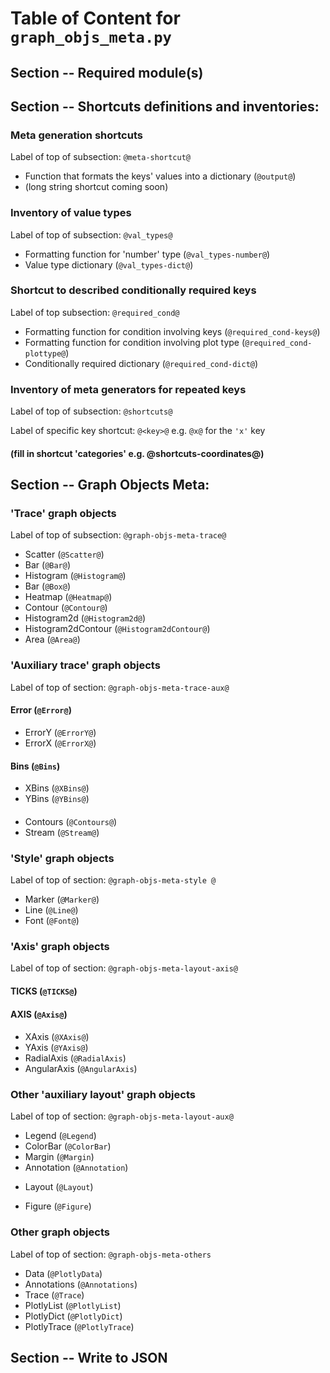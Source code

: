 # Table of Content for `graph_objs_meta.py`

## Section -- Required module(s)

## Section  -- Shortcuts definitions and inventories:

### Meta generation shortcuts

Label of top of subsection: `@meta-shortcut@`

+ Function that formats the keys' values into a dictionary (`@output@`)
+ (long string shortcut coming soon)

### Inventory of value types 

Label of top of subsection: `@val_types@`

+ Formatting function for 'number' type (`@val_types-number@`)
+ Value type dictionary (`@val_types-dict@`)

### Shortcut to described conditionally required keys
 
Label of top subsection: `@required_cond@`

+ Formatting function for condition involving keys (`@required_cond-keys@`)
+ Formatting function for condition involving plot type (`@required_cond-plottype@`)
+ Conditionally required dictionary (`@required_cond-dict@`)

### Inventory of meta generators for repeated keys
  
Label of top of subsection: `@shortcuts@` 

Label of specific key shortcut: `@<key>@` e.g. `@x@` for the `'x'` key

#### (fill in shortcut 'categories' e.g. @shortcuts-coordinates@)

## Section -- Graph Objects Meta:

### 'Trace' graph objects
  
Label of top of subsection: `@graph-objs-meta-trace@`

+ Scatter (`@Scatter@`)
+ Bar (`@Bar@`)
+ Histogram (`@Histogram@`)
+ Bar (`@Box@`)
+ Heatmap (`@Heatmap@`)
+ Contour (`@Contour@`)
+ Histogram2d (`@Histogram2d@`)
+ Histogram2dContour (`@Histogram2dContour@`)
+ Area (`@Area@`)

### 'Auxiliary trace' graph objects

Label of top of section: `@graph-objs-meta-trace-aux@`

#### Error (`@Error@`)

+ ErrorY (`@ErrorY@`)
+ ErrorX (`@ErrorX@`)

#### Bins (`@Bins`)

+ XBins (`@XBins@`)
+ YBins (`@YBins@`)

#### 

+ Contours (`@Contours@`)
+ Stream (`@Stream@`)

### 'Style' graph objects 

Label of top of section: `@graph-objs-meta-style @`

+ Marker (`@Marker@`)
+ Line (`@Line@`)
+ Font (`@Font@`)

### 'Axis' graph objects  

Label of top of section: `@graph-objs-meta-layout-axis@`

#### TICKS (`@TICKS@`)

#### AXIS (`@Axis@`)

####

+ XAxis (`@XAxis@`)
+ YAxis (`@YAxis@`)
+ RadialAxis  (`@RadialAxis`)
+ AngularAxis (`@AngularAxis`)

### Other 'auxiliary layout' graph objects 

Label of top of section: `@graph-objs-meta-layout-aux@`

+ Legend (`@Legend`)
+ ColorBar (`@ColorBar`)
+ Margin (`@Margin`)
+ Annotation (`@Annotation`)

* Layout (`@Layout`)

* Figure (`@Figure`)

### Other graph objects 

Label of top of section: `@graph-objs-meta-others`

+ Data (`@PlotlyData`)
+ Annotations (`@Annotations`)
+ Trace (`@Trace`)
+ PlotlyList (`@PlotlyList`)
+ PlotlyDict (`@PlotlyDict`)
+ PlotlyTrace (`@PlotlyTrace`)

## Section -- Write to JSON

